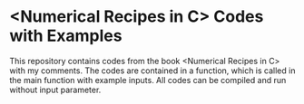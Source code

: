 # \<Numerical Recipes in C> Codes with Examples

This repository contains codes from the book \<Numerical Recipes in C> with my comments. The codes are contained in a function, which is called in the
main function with example inputs. All codes can be compiled and run without input parameter.
